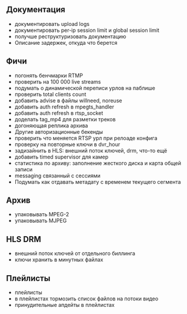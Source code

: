Документация
------------
* документировать upload logs
* документировать per-ip session limit и global session limit
* получше реструктуризовать документацию
* Описание задержек, откуда что берется

Фичи
----

* погонять бенчмарки RTMP
* проверить на 100 000 live streams
* подумать о динамической переписи урлов на паблише
* проверить total clients count
* добавить advise в файлы willneed, noreuse
* добавить auth refresh в mpegts_handler
* добавить auth refresh в rtsp_socket
* доделать tag_mp4 для разметки треков
* догоняющая реплика архива
* Другие авторизационные бекенды
* проверить что меняется RTSP урл при релоаде конфига
* проверку на повторные ключи в dvr_hour
* задизайнить в HLS: внешний поток ключей, drm, что-то ещё
* добавить timed supervisor для камер
* статистика по архиву: заполнение жесткого диска и карта общей записи
* messaging связанный с сессиями
* Подумать как отдавать метадату с временем текущего сегмента

Архив
-----

* упаковывать MPEG-2
* упаковывать MJPEG

HLS DRM
-------

* внешний поток ключей от отдельного биллинга
* ключи хранить в минутных файлах


Плейлисты
---------
* плейлисты
* в плейлистах тормозить список файлов на потоки видео
* принудительные апдейты в плейлистах

